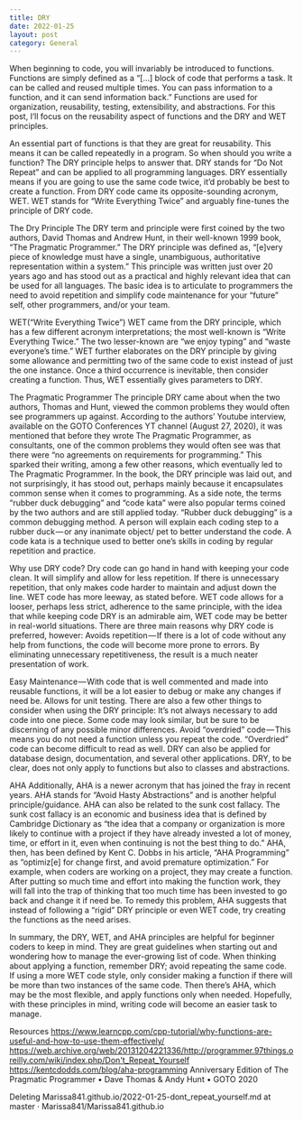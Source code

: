 ```yaml
---
title: DRY
date: 2022-01-25
layout: post
category: General
---
```


When beginning to code, you will invariably be introduced to functions. Functions are simply defined as a “[…] block of code that performs a task. It can be called and reused multiple times. You can pass information to a function, and it can send information back.” Functions are used for organization, reusability, testing, extensibility, and abstractions. For this post, I’ll focus on the reusability aspect of functions and the DRY and WET principles.

An essential part of functions is that they are great for reusability. This means it can be called repeatedly in a program. So when should you write a function? The DRY principle helps to answer that. DRY stands for “Do Not Repeat” and can be applied to all programming languages. DRY essentially means if you are going to use the same code twice, it’d probably be best to create a function. From DRY code came its opposite-sounding acronym, WET. WET stands for “Write Everything Twice” and arguably fine-tunes the principle of DRY code.

The Dry Principle
The DRY term and principle were first coined by the two authors, David Thomas and Andrew Hunt, in their well-known 1999 book, “The Pragmatic Programmer.” The DRY principle was defined as, “[e]very piece of knowledge must have a single, unambiguous, authoritative representation within a system.” This principle was written just over 20 years ago and has stood out as a practical and highly relevant idea that can be used for all languages. The basic idea is to articulate to programmers the need to avoid repetition and simplify code maintenance for your “future” self, other programmers, and/or your team.

WET(“Write Everything Twice”)
WET came from the DRY principle, which has a few different acronym interpretations; the most well-known is “Write Everything Twice.” The two lesser-known are “we enjoy typing” and “waste everyone’s time.” WET further elaborates on the DRY principle by giving some allowance and permitting two of the same code to exist instead of just the one instance. Once a third occurrence is inevitable, then consider creating a function. Thus, WET essentially gives parameters to DRY.

The Pragmatic Programmer
The principle DRY came about when the two authors, Thomas and Hunt, viewed the common problems they would often see programmers up against. According to the authors’ Youtube interview, available on the GOTO Conferences YT channel (August 27, 2020), it was mentioned that before they wrote The Pragmatic Programmer, as consultants, one of the common problems they would often see was that there were “no agreements on requirements for programming.” This sparked their writing, among a few other reasons, which eventually led to The Pragmatic Programmer. In the book, the DRY principle was laid out, and not surprisingly, it has stood out, perhaps mainly because it encapsulates common sense when it comes to programming. As a side note, the terms “rubber duck debugging” and “code kata” were also popular terms coined by the two authors and are still applied today. “Rubber duck debugging” is a common debugging method. A person will explain each coding step to a rubber duck — or any inanimate object/ pet to better understand the code. A code kata is a technique used to better one’s skills in coding by regular repetition and practice.

Why use DRY code?
Dry code can go hand in hand with keeping your code clean. It will simplify and allow for less repetition. If there is unnecessary repetition, that only makes code harder to maintain and adjust down the line. WET code has more leeway, as stated before. WET code allows for a looser, perhaps less strict, adherence to the same principle, with the idea that while keeping code DRY is an admirable aim, WET code may be better in real-world situations. There are three main reasons why DRY code is preferred, however: Avoids repetition — If there is a lot of code without any help from functions, the code will become more prone to errors. By eliminating unnecessary repetitiveness, the result is a much neater presentation of work.

Easy Maintenance — With code that is well commented and made into reusable functions, it will be a lot easier to debug or make any changes if need be. Allows for unit testing. There are also a few other things to consider when using the DRY principle: It’s not always necessary to add code into one piece. Some code may look similar, but be sure to be discerning of any possible minor differences. Avoid “overdried” code — This means you do not need a function unless you repeat the code. “Overdried” code can become difficult to read as well. DRY can also be applied for database design, documentation, and several other applications. DRY, to be clear, does not only apply to functions but also to classes and abstractions.

AHA
Additionally, AHA is a newer acronym that has joined the fray in recent years. AHA stands for “Avoid Hasty Abstractions” and is another helpful principle/guidance. AHA can also be related to the sunk cost fallacy. The sunk cost fallacy is an economic and business idea that is defined by Cambridge Dictionary as “the idea that a company or organization is more likely to continue with a project if they have already invested a lot of money, time, or effort in it, even when continuing is not the best thing to do.” AHA, then, has been defined by Kent C. Dobbs in his article, “AHA Programming” as “optimiz[e] for change first, and avoid premature optimization.” For example, when coders are working on a project, they may create a function. After putting so much time and effort into making the function work, they will fall into the trap of thinking that too much time has been invested to go back and change it if need be. To remedy this problem, AHA suggests that instead of following a “rigid” DRY principle or even WET code, try creating the functions as the need arises.

In summary, the DRY, WET, and AHA principles are helpful for beginner coders to keep in mind. They are great guidelines when starting out and wondering how to manage the ever-growing list of code. When thinking about applying a function, remember DRY; avoid repeating the same code. If using a more WET code style, only consider making a function if there will be more than two instances of the same code. Then there’s AHA, which may be the most flexible, and apply functions only when needed. Hopefully, with these principles in mind, writing code will become an easier task to manage.

Resources
https://www.learncpp.com/cpp-tutorial/why-functions-are-useful-and-how-to-use-them-effectively/ https://web.archive.org/web/20131204221336/http://programmer.97things.oreilly.com/wiki/index.php/Don't_Repeat_Yourself https://kentcdodds.com/blog/aha-programming Anniversary Edition of The Pragmatic Programmer • Dave Thomas & Andy Hunt • GOTO 2020

Deleting Marissa841.github.io/2022-01-25-dont_repeat_yourself.md at master · Marissa841/Marissa841.github.io 

